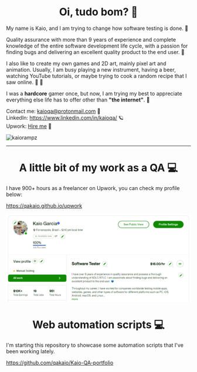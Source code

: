 <h1 align="center">Oi, tudo bom? 💙</h1>

<p>
My name is Kaio, and I am trying to change how software testing is done. 🚀

Quality assurance with more than 9 years of experience and complete knowledge of the entire software development life cycle, with a passion for finding bugs and delivering an excellent quality product to the end user. 💙

I also like to create my own games and 2D art, mainly pixel art and animation. Usually, I am busy playing a new instrument, having a beer, watching YouTube tutorials, or maybe trying to cook a random recipe that I saw online. 🍺 🍖

I was a <b>hardcore</b> gamer once, but now, I am trying my best to appreciate everything else life has to offer other than <b>"the internet"</b>. 🌈   

Contact me: kaioqa@protonmail.com 🙂  
LinkedIn: https://www.linkedin.com/in/kaioqa/ 🪐  
Upwork: <a href="https://www.upwork.com/freelancers/~012883d8474aaab92f">Hire me</a> 🤖
</p>

<p align="left"> <img src="https://komarev.com/ghpvc/?username=kaiorampz" alt="kaiorampz" /> </p>
<hr>
<h1 align="center">A little bit of my work as a QA 💻</h1>
<p>
I have 900+ hours as a freelancer on Upwork, you can check my profile below:

https://qakaio.github.io/upwork
  
<img src="upwork.png"></img>

</p>
<h1 align="center">Web automation scripts 💻 </h1>
<p>
I'm starting this repository to showcase some automation scripts that I've been working lately.

https://github.com/qakaio/Kaio-QA-portfolio
</p>

